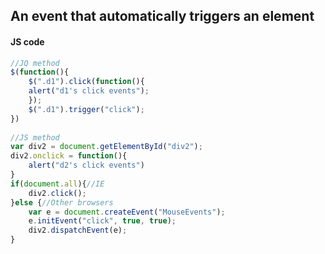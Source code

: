 ## An event that automatically triggers an element
#### JS code
```javascript
//JQ method
$(function(){		
    $(".d1").click(function(){
	alert("d1's click events");
    });	
    $(".d1").trigger("click");			
})
	
//JS method
var div2 = document.getElementById("div2");
div2.onclick = function(){
    alert("d2's click events")
}	
if(document.all){//IE
    div2.click();
}else {//Other browsers
    var e = document.createEvent("MouseEvents");
    e.initEvent("click", true, true);
    div2.dispatchEvent(e);
}
